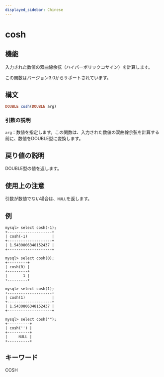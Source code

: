 ```yaml
---
displayed_sidebar: Chinese
---
```


# cosh

## 機能

入力された数値の双曲線余弦（ハイパーボリックコサイン）を計算します。

この関数はバージョン3.0からサポートされています。

## 構文

```Haskell
DOUBLE cosh(DOUBLE arg)
```

### 引数の説明

`arg`：数値を指定します。この関数は、入力された数値の双曲線余弦を計算する前に、数値をDOUBLE型に変換します。

## 戻り値の説明

DOUBLE型の値を返します。

## 使用上の注意

引数が数値でない場合は、`NULL`を返します。

## 例

```Plain
mysql> select cosh(-1);
+--------------------+
| cosh(-1)           |
+--------------------+
| 1.5430806348152437 |
+--------------------+

mysql> select cosh(0);
+---------+
| cosh(0) |
+---------+
|       1 |
+---------+

mysql> select cosh(1);
+--------------------+
| cosh(1)            |
+--------------------+
| 1.5430806348152437 |
+--------------------+

mysql> select cosh("");
+----------+
| cosh('') |
+----------+
|     NULL |
+----------+
```

## キーワード

COSH
